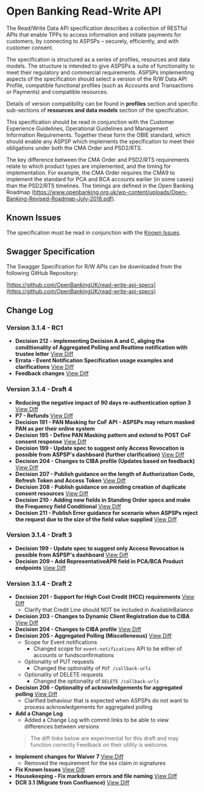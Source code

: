 # Open Banking Read-Write API

The Read/Write Data API specification describes a collection of RESTful APIs that enable TPPs to access information and initiate payments for customers, by connecting to ASPSPs – securely, efficiently, and with customer consent.

The specification is structured as a series of profiles, resources and data models. The structure is intended to give ASPSPs a suite of functionality to meet their regulatory and commercial requirements. ASPSPs implementing aspects of the specification should select a version of the R/W Data API Profile, compatible functional profiles (such as Accounts and Transactions or Payments) and compatible resources.

Details of version compatibility can be found in **profiles** section and specific sub-sections of **resources and data models** section of the specification.

This specification should be read in conjunction with the Customer Experience Guidelines, Operational Guidelines and Management Information Requirements. Together these form the OBIE standard, which should enable any ASPSP which implements the specification to meet their obligations under both the CMA Order and PSD2/RTS.

The key difference between the CMA Order and PSD2/RTS requirements relate to which product types are implemented, and the timing for implementation. For example, the CMA Order requires the CMA9 to implement the standard for PCA and BCA accounts earlier (in some cases) than the PSD2/RTS timelines. The timings are defined in the Open Banking Roadmap (https://www.openbanking.org.uk/wp-content/uploads/Open-Banking-Revised-Roadmap-July-2018.pdf).

## Known Issues

The specification must be read in conjunction with the [Known Issues](https://openbanking.atlassian.net/wiki/spaces/DZ/pages/47546479/Known+Specification+Issues).

## Swagger Specification

The Swagger Specification for R/W APIs can be downloaded from the following GitHub Repository:

[https://github.com/OpenBankingUK/read-write-api-specs](https://github.com/OpenBankingUK/read-write-api-specs)

## Change Log

### Version 3.1.4 - RC1

- __Decision 212 - implementing Decision A and C, aliging the conditionality of Aggregated Polling and Realtime notification with trustee letter__ [View Diff](TBD)
- __Errata - Event Notification Specification usage examples and clarifications__  [View Diff](TBD)
- __Feedback changes__ [View Diff](TBD)

### Version 3.1.4 - Draft 4

- __Reducing the negative impact of 90 days re-authentication option 3__ [View Diff](https://github.com/OpenBankingUK/read-write-api-docs-pub/commit/3c7cbfb09126aad6c4ba500c50aa455ada7ece88)
- __P7 - Refunds__ [View Diff](https://github.com/OpenBankingUK/read-write-api-docs-pub/commit/aa393c8ffa87b5f045a718b6f9482cfbc0b74f14)
- __Decision 191 - PAN Masking for CoF API - ASPSPs may return masked PAN as per their online system__
- __Decision 195 - Define PAN Masking pattern and extend to POST CoF consent response__
[View Diff](https://github.com/OpenBankingUK/read-write-api-docs-pub/commit/3dbd7b6e5704c12ce6fee203c0de314076345bad)
- __Decision 199 - Update spec to suggest only Access Revocation is possible from ASPSP's dashboard (further clarification)__
[View Diff](https://github.com/OpenBankingUK/read-write-api-docs-pub/commit/26ae9af161a9462ec5ed91e9ee0bc48d78883a0a)
- __Decision 204 - Changes to CIBA profile (Updates based on feedback)__
[View Diff](https://github.com/OpenBankingUK/read-write-api-docs-pub/commit/e746aacb05963f1a4066f58c4d1fc39744d42297)
- __Decision 207 - Publish guidance on the length of Authorization Code, Refresh Token and Access Token__
[View Diff](https://github.com/OpenBankingUK/read-write-api-docs-pub/commit/5f71b4eb8d287150050e532491c495742b8b580c)
- __Decision 208 - Publish guidance on avoiding creation of duplicate consent resources__
[View Diff](https://github.com/OpenBankingUK/read-write-api-docs-pub/commit/abb1aeef82726aba6e11dbe17929fb6444cd1514)
- __Decision 210 - Adding new fields in Standing Order specs and make the Frequency field Conditional__
[View Diff](https://github.com/OpenBankingUK/read-write-api-docs-pub/commit/f2fded02cad1bcbc49ec0f6b7a09392b03ca9e1d)
- __Decision 211 - Publish Error guidance for scenario when ASPSPs reject the request due to the size of the field value supplied__
[View Diff](https://github.com/OpenBankingUK/read-write-api-docs-pub/commit/85668d956134fa53a576157fa305b14eaa6200b8)

### Version 3.1.4 - Draft 3

- __Decision 199 - Update spec to suggest only Access Revocation is possible from ASPSP's dashboard__
[View Diff](https://github.com/OpenBankingUK/read-write-api-docs-pub/commit/c1bdea6379220fad35f49e2f8f4326b022928572)
- __Decision 209 - Add RepresentativeAPR field in PCA/BCA Product endpoints__
  [View Diff](https://github.com/OpenBankingUK/read-write-api-docs-pub/commit/5c2d12b6aa1f1abd4a8e8da618e1a01675c50684)

### Version 3.1.4 - Draft 2

- __Decision 201 - Support for High Cost Credit (HCC) requirements__
[View Diff](https://github.com/OpenBankingUK/read-write-api-docs-pub/commit/bfc668834060eb212360fe7fe892b0e9c389394c)
  - Clarify that Credit Line should NOT be included in AvailableBalance
- __Decision 203 - Changes to Dynamic Client Registration due to CIBA__
  [View Diff](https://github.com/OpenBankingUK/read-write-api-docs-pub/commit/c77293e1f0542b5c437de6831d4aeac7a7f86c26)
- __Decision 204 - Changes to CIBA profile__
[View Diff](https://github.com/OpenBankingUK/read-write-api-docs-pub/commit/89ea24c373591f6f90b2c7795b1c9a0dfb108a99)
- __Decision 205 - Aggregated Polling (Miscelleneous)__
[View Diff](https://github.com/OpenBankingUK/read-write-api-docs-pub/commit/c9757fcb35e9d2d6d88e45c9de62df9bd5533aaa)
  - Scope for Event notifications
    - Changed scope for `event-notifications` API to be either of accounts or fundsconfirmations
  - Optionality of PUT requests
    - Changed the optionality of `PUT /callback-urls`
  - Optionality of DELETE requests
    - Changed the optionality of `DELETE /callback-urls`
- __Decision 206 - Optionality of acknowledgements for aggregated polling__
[View Diff](https://github.com/OpenBankingUK/read-write-api-docs-pub/commit/538e1995407c4178336a9c9fcd18d9e364a05e51)
  - Clarified behaviour that is expected when ASPSPs do not want to process acknowledgements for aggregated polling
- __Add a Change Log__
  - Added a Change Log with commit links to be able to view differences between versions
  > The diff links below are experimental for this draft and may function correctly
Feedback on their utility is welcome.
- __Implement changes for Waiver 7__
[View Diff](https://github.com/OpenBankingUK/read-write-api-docs-pub/commit/f0ca9da113626f7fec980b384ed1d54fbe5e0a24)
  - Removed the requirement for the `b64` claim in signatures
- __Fix Known Issues__
[View Diff](https://github.com/OpenBankingUK/read-write-api-docs-pub/commit/ba4abc36b60b89da48b980586be2d72e0bdb9c35)
- __Housekeeping - Fix markdown errors and file naming__
[View Diff](https://github.com/OpenBankingUK/read-write-api-docs-pub/commit/c36a270434203b3727afed34a74e6567dd7d8163)
- __DCR 3.1 (Migrate from Confluence)__
[View Diff](https://github.com/OpenBankingUK/read-write-api-docs-pub/commit/ba47bcaea2235bbe6f9eb873ae4b9a553666d78a)
